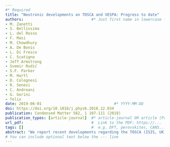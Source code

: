 ```yaml
---
#* Required
title: "Neutronic developments on TOSCA and VESPA: Progress to date"                             #*
authors:                              #* Just first name in lowercase for those from our group
- M. Zanetti
- S. Bellissima
- L. del Rosso
- F. Masi
- M. Chowdhury
- A. De Bonis
- L. Di Fresco
- C. Scatigno
- Jeff Armstrong
- Svemir Rudić
- S.F. Parker
- M. Hartl
- D. Colognesi
- R. Senesi
- C. Andreani
- G. Gorini
- felix
date: 2019-06-01                                #* YYYY-MM-DD
doi: https://doi.org/10.1016/j.physb.2018.12.034                                 #* https://doi.org/...
publication: Condensed Matter 562, 1 107-111 (2019)                         #  e.g., J. Phys. Chem. Lett. 2025, 16, 1, 184–190.
publication_types: [article-journal]  #* article-journal OR article (Preprint)
url_pdf:                              #  Link to the PDF: https://...
tags: []                              #  e.g. DFT, perovskites, CANS...
abstract: "We report recent developments regarding the TOSCA (ISIS, UK) and VESPA (ESS, Sweden) neutron broadband chemical spectrometers, both joint ventures between CNR (IT) and ISIS (UK). TOSCA has seen the first major upgrade since it first became operational over fifteen years ago. The new design of the primary spectrometer, which exploits a state-of-the-art, high-m neutron guide and associated chopper system, is boosting the useful neutron flux by over an order of magnitude. Feasibility studies for an upgrade of the secondary spectrometer have been performed, outlining an additional order-of-magnitude gain in performance. In the case of VESPA, the novel characteristics and challenges arising from a long-pulse spallation source such as ESS are part of the drivers of the instrument design. For both the primary and secondary spectrometers, a detailed analysis of expected performance, supported by both simulations and analytical models, is being carried out, also capitalizing from experience on TOSCA. Indeed, for instrument design and optimization, extensive neutron-transport simulations and baseline studies of neutronic response have become a must, along with extensive benchmarking against much-needed experimental data. All these combined efforts represent the first opportunity to benchmark a broadband, high-resolution chemical spectrometer in terms of measured vs. simulated response."                          #* Copy of the abstract
# You can include optional text below the --- line
---
```


